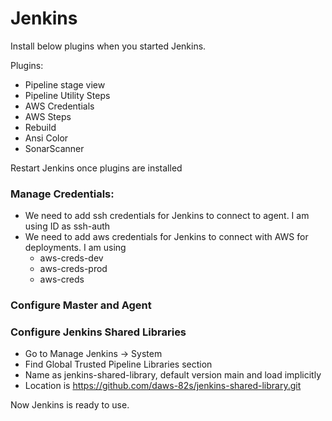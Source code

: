 # Jenkins

Install below plugins when you started Jenkins.

Plugins:
* Pipeline stage view
* Pipeline Utility Steps
* AWS Credentials
* AWS Steps
* Rebuild
* Ansi Color
* SonarScanner

Restart Jenkins once plugins are installed

### Manage Credentials:
* We need to add ssh credentials for Jenkins to connect to agent. I am using ID as ssh-auth
* We need to add aws credentials for Jenkins to connect with AWS for deployments. I am using
    * aws-creds-dev
    * aws-creds-prod
    * aws-creds

### Configure Master and Agent

### Configure Jenkins Shared Libraries
* Go to Manage Jenkins -> System
* Find Global Trusted Pipeline Libraries section
* Name as jenkins-shared-library, default version main and load implicitly
* Location is https://github.com/daws-82s/jenkins-shared-library.git

Now Jenkins is ready to use.